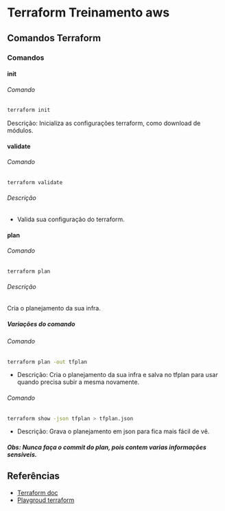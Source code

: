 # Terraform Treinamento aws

## Comandos Terraform

### Comandos

#### init

###### Comando

```bash
terraform init
```

Descrição: Inicializa as configurações terraform, como download de módulos.

#### validate

###### Comando

```bash
terraform validate
```

###### Descrição

- Valida sua configuração do terraform.

#### plan

###### Comando

```bash
terraform plan
```

###### Descrição

Cria o planejamento da sua infra.

##### Variações do comando

###### Comando

```bash
terraform plan -out tfplan
```

- Descrição: Cria o planejamento da sua infra e salva no tfplan para usar quando precisa subir a mesma novamente.

###### Comando

```bash
terraform show -json tfplan > tfplan.json
```

- Descrição: Grava o planejamento em json para fica mais fácil de vê.

##### Obs: Nunca faça o commit do plan, pois contem varias informações sensiveis.

## Referências

- [Terraform doc](https://www.terraform.io/)
- [Playgroud terraform](https://registry.terraform.io/providers/playgroundtech/playgroundtech/latest)
